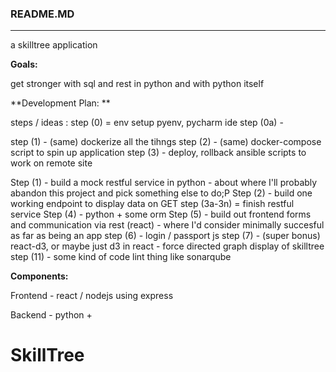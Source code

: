 ### README.MD

---

a skilltree application

 **Goals:**

 get stronger with sql and rest in python and with python itself

**Development Plan: **

steps / ideas :
 step (0) = env setup pyenv, pycharm ide
 step (0a) - 

step (1) - (same) dockerize all the tihngs
 step (2) - (same) docker-compose script to spin up application
 step (3) - deploy, rollback ansible scripts to work on remote site

Step (1) - build a mock restful service in python - about where I'll probably abandon this project and pick something else to do;P
 Step (2) - build one working endpoint to display data on GET
 step (3a-3n) = finish restful service
 Step (4) - python + some orm 
 Step (5) - build out frontend forms and communication via rest (react) 
 \- where I'd consider minimally succesful as far as being an app
 step (6) - login / passport js
 step (7) - (super bonus) react-d3, or maybe just d3 in react - force directed graph display of skilltree
 step (11) - some kind of code lint thing like sonarqube

**Components:**

Frontend - react / nodejs using express 

Backend - python +  

# SkillTree
